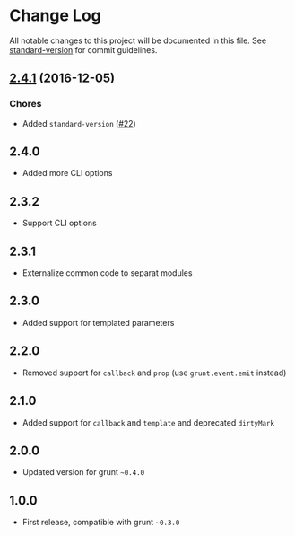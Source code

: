 # Change Log

All notable changes to this project will be documented in this file. See [standard-version](https://github.com/conventional-changelog/standard-version) for commit guidelines.

<a name="2.4.1"></a>
## [2.4.1](https://github.com/mikaelkaron/grunt-git-describe/compare/2.4.0...v2.4.1) (2016-12-05)

### Chores

* Added `standard-version` ([#22](https://github.com/mikaelkaron/grunt-git-describe/issues/22))

<a name="2.4.0"></a>
## 2.4.0

* Added more CLI options

<a name="2.3.2"></a>
## 2.3.2

* Support CLI options  

<a name="2.3.1"></a>
## 2.3.1

* Externalize common code to separat modules  

<a name="2.3.0"></a>
## 2.3.0

* Added support for templated parameters  

<a name="2.2.0"></a>
## 2.2.0

* Removed support for `callback` and `prop` (use `grunt.event.emit` instead)  

<a name="2.1.0"></a>
## 2.1.0

* Added support for `callback` and `template` and deprecated `dirtyMark`  

<a name="2.4.0"></a>
## 2.0.0

* Updated version for grunt `~0.4.0`  

<a name="1.0.0"></a>
## 1.0.0

* First release, compatible with grunt `~0.3.0`